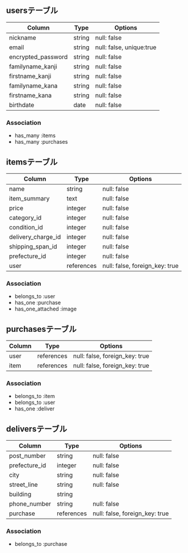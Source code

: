 ## usersテーブル

| Column | Type          | Options                        |
| ------ | ----------    | ------------------------------ |
| nickname               | string | null: false |
| email                  | string | null: false, unique:true |
| encrypted_password     | string | null: false |
| familyname_kanji       | string | null: false |
| firstname_kanji        | string | null: false |
| familyname_kana        | string | null: false |
| firstname_kana         | string | null: false |
| birthdate              | date | null: false |


### Association
- has_many :items
- has_many :purchases


## itemsテーブル

| Column | Type       | Options                        |
| ------ | ---------- | ------------------------------ |
| name                    | string  | null: false |
| item_summary            | text    | null: false |
| price                   | integer | null: false |
| category_id             | integer | null: false |
| condition_id            | integer | null: false |
| delivery_charge_id      | integer | null: false |
| shipping_span_id        | integer | null: false |
| prefecture_id           | integer | null: false |
| user                    | references | null: false, foreign_key: true |

### Association
- belongs_to :user
- has_one :purchase
- has_one_attached :image

## purchasesテーブル

| Column | Type       | Options                        |
| ------ | ---------- | ------------------------------ |
| user   | references | null: false, foreign_key: true |
| item   | references | null: false, foreign_key: true |

### Association
- belongs_to :item
- belongs_to :user
- has_one :deliver

## deliversテーブル

| Column | Type       | Options                        |
| ------ | ---------- | ------------------------------ |
| post_number         | string | null: false |
| prefecture_id       | integer | null: false |
| city                | string | null: false |
| street_line         | string | null: false |
| building            | string |             |
| phone_number        | string | null: false |
| purchase            | references | null: false, foreign_key: true |

### Association
- belongs_to :purchase